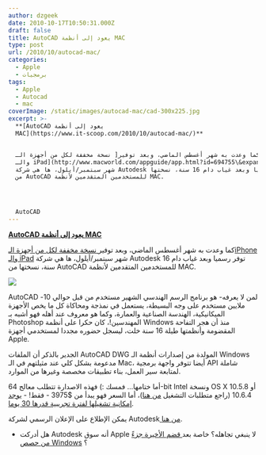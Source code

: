 ```yaml
---
author: dzgeek
date: 2010-10-17T10:50:31.000Z
draft: false
title: AutoCAD يعود إلى أنظمة MAC
type: post
url: /2010/10/autocad-mac/
categories:
  - Apple
  - برمجيات
tags:
  - Apple
  - Autocad
  - mac
coverImage: /static/images/autocad-mac/cad-300x225.jpg
excerpt: >-
  **[AutoCAD يعود إلى أنظمة
  MAC](https://www.it-scoop.com/2010/10/autocad-mac/)**


  كما وعدت به شهر أغسطس الماضي، وبعد توفير[ نسخة مخففة لكل من أجهزة الـiPhone
  والـ iPad](http://www.macworld.com/appguide/app.html?id=694755\&expand=false)
  شهر سبتمبر/أيلول، ها هي شركة Autodesk توفر رسميا وبعد غياب دام 16 سنة، نسختها
  من AutoCAD للمستخدمين المتقدمين ﻷنظمة MAC.




  AutoCAD
---
```

**[AutoCAD يعود إلى أنظمة MAC](https://www.it-scoop.com/2010/10/autocad-mac/)**

كما وعدت به شهر أغسطس الماضي، وبعد توفير[ نسخة مخففة لكل من أجهزة الـiPhone والـ iPad](http://www.macworld.com/appguide/app.html?id=694755\&expand=false) شهر سبتمبر/أيلول، ها هي شركة Autodesk توفر رسميا وبعد غياب دام 16 سنة، نسختها من AutoCAD للمستخدمين المتقدمين ﻷنظمة MAC.

![](/static/images/autocad-mac/cad-300x225.jpg)

AutoCAD -لمن لا يعرفه- هو برنامج الرسم الهندسي الشهير مستخدم من قبل حوالي 10 ملايين مستخدم على وجه البسيطة، يستعمل في نمذجة ومحاكاة كل ما يخص الأجهزة الميكانيكية، الهندسة الصناعية والعمارة، وكما هو معروف عند أهله فهو أشبه بـ Photoshop المهندسين!، كان حكرا على أنظمة Windows منذ أن هجر التفاحة المقضومة وأنظمتها طيلة 16 سنة خلت، ليسجل حضوره مجددا لمستخدمي أجهزة Apple.

الجدير بالذكر أن الملفات AutoCAD DWG المولدة من إصدارات أنظمة الـ Windows مدعومة بشكل كلي عند مثيلتهم في الـ Mac، أيضا تتوفر واجهة برمجية API شاملة لمتابعة سير العمل، بناء تطبيقات مخصصة وغيرها من الموارد.

أما ختامها... فمسك :) فهذه الاصدارة تتطلب معالج 64-bit Intel ونسخة OS X 10.5.8 أو 10.6.4 (راجع متطلبات التشغيل [من هنا](http://usa.autodesk.com/adsk/servlet/pc/index?siteID=123112\&id=15435044))، أما السعر فهو يبدأ من $3975 - فقط! - [يوجد إمكانية تشغيلها لفترة تجريبية قدرها 30 يوما](http://usa.autodesk.com/adsk/servlet/pc/index?siteID=123112\&id=15421063).

يمكن الإطلاع على الإعلان الرسمي لشركة Autodesk[ من هنا](http://usa.autodesk.com/adsk/servlet/pc/item?siteID=123112\&id=15838874).

-   هل أدركت Autodesk أنه سوق Apple لا ينبغي تجاهله؟ خاصة بعد[ قضم الأخيرة جزءً من حصص Windows](https://www.it-scoop.com/2010/10/windows-mac-os-x-os-market-share/) ؟
